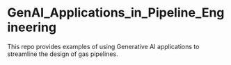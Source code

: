 # GenAI_Applications_in_Pipeline_Engineering
This repo provides examples of using Generative AI applications to streamline the design of gas pipelines.
